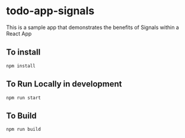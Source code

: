 # todo-app-signals
This is a sample app that demonstrates the benefits of Signals within a React App

## To install

```
npm install
```

## To Run Locally in development

```
npm run start
```
## To Build

```
npm run build
```